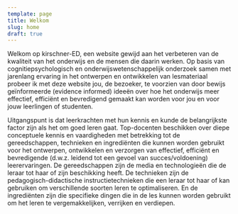 ```yaml
---
template: page
title: Welkom
slug: home
draft: true
---
```

Welkom op kirschner-ED, een website gewijd aan het verbeteren van de kwaliteit van het onderwijs en de mensen die daarin werken. Op basis van cognitiepsychologisch en onderwijswetenschappelijk onderzoek samen met jarenlang ervaring in het ontwerpen en ontwikkelen van lesmateriaal probeer ik met deze website jou, de bezoeker, te voorzien van door bewijs geïnformeerde (evidence informed) ideeën over hoe het onderwijs meer effectief, efficiënt en bevredigend gemaakt kan worden voor jou en voor jouw leerlingen of studenten. 



Uitgangspunt is dat leerkrachten met hun kennis en kunde de belangrijkste factor zijn als het om goed leren gaat. Top-docenten beschikken over diepe conceptuele kennis en vaardigheden met betrekking tot de gereedschappen, technieken en ingrediënten die kunnen worden gebruikt voor het ontwerpen, ontwikkelen en verzorgen van effectief, efficiënt en bevredigende (d.w.z. leidend tot een gevoel van succes/voldoening) leerervaringen. De gereedschappen zijn de media en technologieën die de leraar tot haar of zijn beschikking heeft. De technieken zijn de pedagogisch-didactische instructietechnieken die een leraar tot haar of kan gebruiken om verschillende soorten leren te optimaliseren. En de ingrediënten zijn die specifieke dingen die in de les kunnen worden gebruikt om het leren te vergemakkelijken, verrijken en verdiepen.
